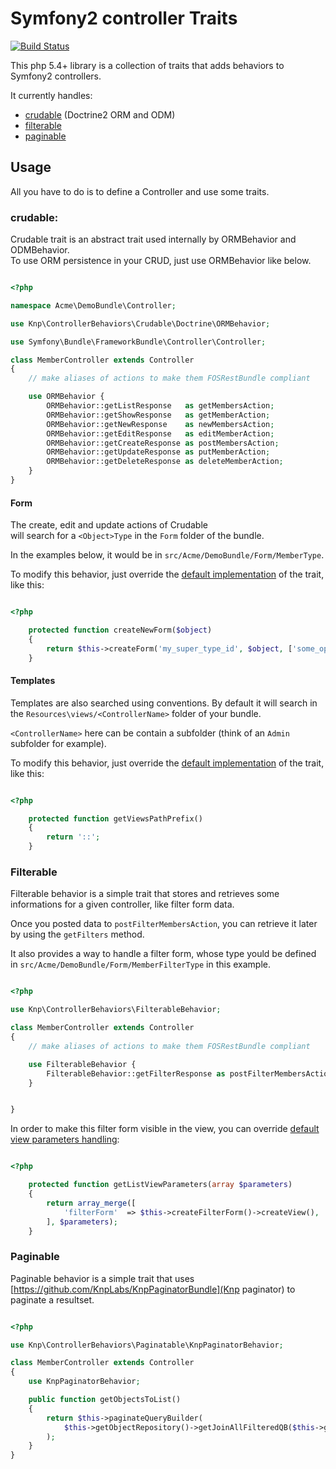 # Symfony2 controller Traits

[![Build Status](https://secure.travis-ci.org/KnpLabs/ControllerBehaviors.png)](http://travis-ci.org/KnpLabs/ControllerBehaviors)


This php 5.4+ library is a collection of traits 
that adds behaviors to Symfony2 controllers.

It currently handles:

 * [crudable](#crudable) (Doctrine2 ORM and ODM)
 * [filterable](#filterable)
 * [paginable](#paginable)


## Usage

All you have to do is to define a Controller and use some traits.

<a name="crudable" id="crudable"></a>
### crudable:

Crudable trait is an abstract trait used internally by ORMBehavior and ODMBehavior.  
To use ORM persistence in your CRUD, just use ORMBehavior like below.


``` php

<?php

namespace Acme\DemoBundle\Controller;

use Knp\ControllerBehaviors\Crudable\Doctrine\ORMBehavior;

use Symfony\Bundle\FrameworkBundle\Controller\Controller;

class MemberController extends Controller
{
    // make aliases of actions to make them FOSRestBundle compliant

    use ORMBehavior {
        ORMBehavior::getListResponse   as getMembersAction;
        ORMBehavior::getShowResponse   as getMemberAction;
        ORMBehavior::getNewResponse    as newMembersAction;
        ORMBehavior::getEditResponse   as editMemberAction;
        ORMBehavior::getCreateResponse as postMembersAction;
        ORMBehavior::getUpdateResponse as putMemberAction;
        ORMBehavior::getDeleteResponse as deleteMemberAction;
    }
}

```


#### Form

The create, edit and update actions of Crudable  
will search for a `<Object>Type` in the `Form` folder of the bundle.

In the examples below, it would be in `src/Acme/DemoBundle/Form/MemberType`.

To modify this behavior, just override
the [default implementation](https://github.com/KnpLabs/ControllerBehaviors/blob/master/src/Knp/ControllerBehaviors/Crudable/CrudableBehavior.php#L544) 
of the trait, like this:

``` php

<?php

    protected function createNewForm($object)
    {
        return $this->createForm('my_super_type_id', $object, ['some_option' => true]);
    }

```

#### Templates

Templates are also searched using conventions. By default it will search in the `Resources\views/<ControllerName>` folder of your bundle.

`<ControllerName>` here can be contain a subfolder (think of an `Admin` subfolder for example).

To modify this behavior, just override
the [default implementation](https://github.com/KnpLabs/ControllerBehaviors/blob/master/src/Knp/ControllerBehaviors/Crudable/CrudableBehavior.php#L470) 
of the trait, like this:


``` php

<?php

    protected function getViewsPathPrefix()
    {
        return '::';
    }

```

### Filterable

Filterable behavior is a simple trait that stores and retrieves some informations for a given controller, 
like filter form data.

Once you posted data to `postFilterMembersAction`, you can retrieve it later by using  the `getFilters` method.

It also provides a way to handle a filter form, whose type yould be defined in `src/Acme/DemoBundle/Form/MemberFilterType` in this example.

``` php

<?php

use Knp\ControllerBehaviors\FilterableBehavior;

class MemberController extends Controller
{
    // make aliases of actions to make them FOSRestBundle compliant

    use FilterableBehavior {
        FilterableBehavior::getFilterResponse as postFilterMembersAction;
    }


}

```

In order to make this filter form visible in the view, you can override [default view parameters handling](https://github.com/KnpLabs/ControllerBehaviors/blob/master/src/Knp/ControllerBehaviors/Crudable/CrudableBehavior.php#L470):

``` php

<?php

    protected function getListViewParameters(array $parameters)
    {
        return array_merge([
            'filterForm'  => $this->createFilterForm()->createView(),
        ], $parameters);
    }

```


### Paginable

Paginable behavior is a simple trait that uses [https://github.com/KnpLabs/KnpPaginatorBundle](Knp paginator) to paginate a resultset.


``` php

<?php

use Knp\ControllerBehaviors\Paginatable\KnpPaginatorBehavior;

class MemberController extends Controller
{
    use KnpPaginatorBehavior;

    public function getObjectsToList()
    {
        return $this->paginateQueryBuilder(
            $this->getObjectRepository()->getJoinAllFilteredQB($this->getFilters()) // returns an ORM Query Builder
        );
    }
}

```
